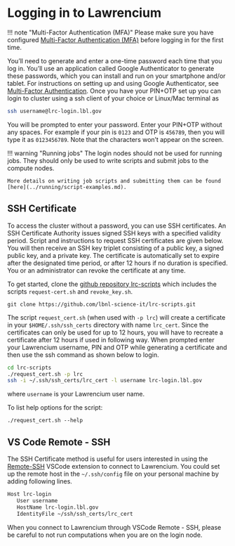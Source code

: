 # Logging in to Lawrencium

!!! note "Multi-Factor Authentication (MFA)"
    Please make sure you have configured [Multi-Factor Authentication (MFA)](mfa.md) before logging in for the first time.

You’ll need to generate and enter a one-time password each time that you log in. You’ll use an application called Google Authenticator to generate these passwords, which you can install and run on your smartphone and/or tablet. For instructions on setting up and using Google Authenticator, see [Multi-Factor Authentication](mfa.md). Once you have your PIN+OTP set up you can login to cluster using a ssh client of your choice or Linux/Mac terminal as 

```sh 
ssh username@lrc-login.lbl.gov
```

You will be prompted to enter your password. Enter your PIN+OTP without any spaces. For example if your pin is `0123` and OTP is `456789`, then you will type it as `0123456789`. Note that the characters won’t appear on the screen.

!!! warning "Running jobs"
    The login nodes should not be used for running jobs. They should only be used to write scripts and submit jobs to the compute nodes.

    More details on writing job scripts and submitting them can be found [here](../running/script-examples.md).

## SSH Certificate

To access the cluster without a password, you can use SSH certificates. An SSH Certificate Authority issues signed SSH keys with a specified validity period. Script and instructions to request SSH certificates are given below. You will then receive an SSH key triplet consisting of a public key, a signed public key, and a private key. The certificate is automatically set to expire after the designated time period, or after 12 hours if no duration is specified. You or an administrator can revoke the certificate at any time.

To get started, clone the [github repository lrc-scripts](https://github.com/lbnl-science-it/lrc-scripts) which includes the scripts `request-cert.sh` and `revoke_key.sh`.

``` 
git clone https://github.com/lbnl-science-it/lrc-scripts.git
```

The script `request_cert.sh` (when used with `-p lrc`) will create a certificate in your `$HOME/.ssh/ssh_certs` directory with name `lrc_cert`. Since the certificates can only be used for up to 12 hours, you will have to recreate a certificate after 12 hours if used in following way. When prompted enter your Lawrencium username, PIN and OTP while generating a certificate and then use the ssh command as shown below to login.

```sh
cd lrc-scripts 
./request_cert.sh -p lrc
ssh -i ~/.ssh/ssh_certs/lrc_cert -l username lrc-login.lbl.gov
```
where `username` is your Lawrencium user name. 

To list help options for the script:
```
./request_cert.sh --help
```

## VS Code Remote - SSH

The SSH Certificate method is useful for users interested in using the [Remote-SSH][remoteSshLink] VSCode extension to connect to Lawrencium. You could set up the remote host in the `~/.ssh/config` file on your personal machine by adding following lines.

```sh
Host lrc-login
   User username
   HostName lrc-login.lbl.gov
   IdentityFile ~/ssh/ssh_certs/lrc_cert
```

When you connect to Lawrencium through VSCode Remote - SSH, please be careful to not run computations when you are on the login node. 

[remoteSshLink]: https://code.visualstudio.com/docs/remote/ssh